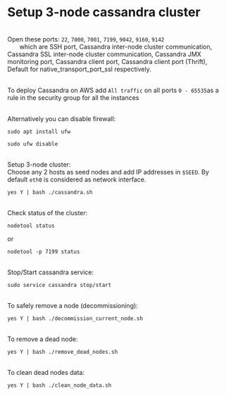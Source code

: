# Setup 3-node cassandra cluster

<br /> Open these ports: `22`, `7000`, `7001`, `7199`, `9042`, `9160`, `9142` 
<br />&nbsp;&nbsp;&nbsp;&nbsp;&nbsp;&nbsp;&nbsp;which are SSH port, Cassandra inter-node cluster communication, Cassandra SSL inter-node cluster communication, Cassandra JMX monitoring port, Cassandra client port, Cassandra client port (Thrift), Default for native_transport_port_ssl respectively.

<br />To deploy Cassandra on AWS add `All traffic` on all ports `0 - 65535`as a rule in the security group for all the instances

<br /> Alternatively you can disable firewall:
    
    sudo apt install ufw
    
    sudo ufw disable
    
    
<br /> Setup 3-node cluster: 
<br />Choose any 2 hosts as seed nodes and add IP addresses in `$SEED`. By default `eth0` is considered as network interface.

    yes Y | bash ./cassandra.sh
    
<br />Check status of the cluster:

    nodetool status
    
or

    nodetool -p 7199 status
    
<br />Stop/Start cassandra service:
    
    sudo service cassandra stop/start
    

<br />To safely remove a node (decommissioning):

    yes Y | bash ./decommission_current_node.sh

<br />To remove a dead node: 

    yes Y | bash ./remove_dead_nodes.sh
    
<br />To clean dead nodes data:

    yes Y | bash ./clean_node_data.sh
   
